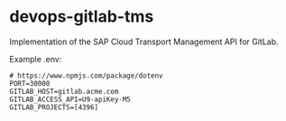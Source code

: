 # devops-gitlab-tms
Implementation of the SAP Cloud Transport Management API for GitLab.

Example .env:

    # https://www.npmjs.com/package/dotenv
    PORT=30000
    GITLAB_HOST=gitlab.acme.com
    GITLAB_ACCESS_API=U9-apiKey-M5
    GITLAB_PROJECTS=[4396]
